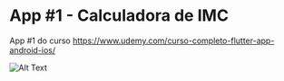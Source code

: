 # App #1 - Calculadora de IMC

App #1 do curso https://www.udemy.com/curso-completo-flutter-app-android-ios/

![Alt Text](https://i.imgur.com/uiyZ9LW.gif)
